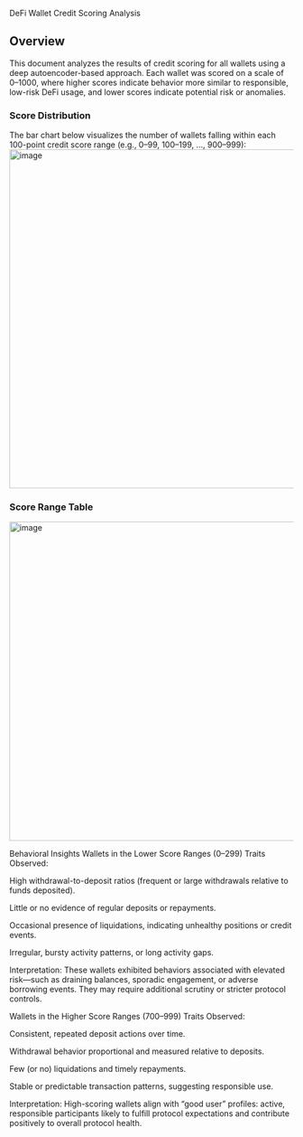 DeFi Wallet Credit Scoring Analysis
## Overview
This document analyzes the results of credit scoring for all wallets using a deep autoencoder-based approach. Each wallet was scored on a scale of 0–1000, where higher scores indicate behavior more similar to responsible, low-risk DeFi usage, and lower scores indicate potential risk or anomalies.

### Score Distribution
The bar chart below visualizes the number of wallets falling within each 100-point credit score range (e.g., 0–99, 100–199, …, 900–999):
<img width="927" height="600" alt="image" src="https://github.com/user-attachments/assets/16b9e1b8-2068-4480-8e2a-c6e6e3322a8c" />

### Score Range Table
<img width="924" height="565" alt="image" src="https://github.com/user-attachments/assets/e6e8003e-9c82-473f-847e-44cca8046597" />

Behavioral Insights
Wallets in the Lower Score Ranges (0–299)
Traits Observed:

High withdrawal-to-deposit ratios (frequent or large withdrawals relative to funds deposited).

Little or no evidence of regular deposits or repayments.

Occasional presence of liquidations, indicating unhealthy positions or credit events.

Irregular, bursty activity patterns, or long activity gaps.

Interpretation:
These wallets exhibited behaviors associated with elevated risk—such as draining balances, sporadic engagement, or adverse borrowing events. They may require additional scrutiny or stricter protocol controls.

Wallets in the Higher Score Ranges (700–999)
Traits Observed:

Consistent, repeated deposit actions over time.

Withdrawal behavior proportional and measured relative to deposits.

Few (or no) liquidations and timely repayments.

Stable or predictable transaction patterns, suggesting responsible use.

Interpretation:
High-scoring wallets align with “good user” profiles: active, responsible participants likely to fulfill protocol expectations and contribute positively to overall protocol health.
